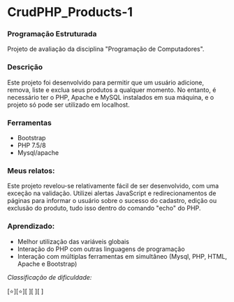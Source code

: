 # CrudPHP_Products-1
### Programação Estruturada
Projeto de avaliação da disciplina "Programação de Computadores".

### Descrição 

Este projeto foi desenvolvido para permitir que um usuário adicione, remova, liste e exclua seus produtos a qualquer momento. No entanto, é necessário ter o PHP, Apache e MySQL instalados em sua máquina, e o projeto só pode ser utilizado em localhost.

### Ferramentas

- Bootstrap
- PHP 7.5/8
- Mysql/apache

### Meus relatos:     

Este projeto revelou-se relativamente fácil de ser desenvolvido, com uma exceção na validação. Utilizei alertas JavaScript e redirecionamentos de páginas para informar o usuário sobre o sucesso do cadastro, edição ou exclusão do produto, tudo isso dentro do comando "echo" do PHP.

### Aprendizado:

- Melhor utilização das variáveis globais
- Interação do PHP com outras linguagens de programação
- Interação com múltiplas ferramentas em simultâneo (Mysql, PHP, HTML, Apache e Bootstrap) 

*Classificação de dificuldade:*

[⭐][⭐][  ][  ][  ]
